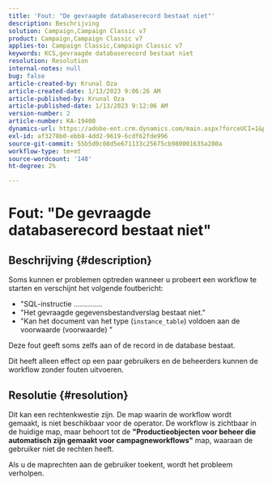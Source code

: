 ```yaml
---
title: 'Fout: "De gevraagde databaserecord bestaat niet"'
description: Beschrijving
solution: Campaign,Campaign Classic v7
product: Campaign,Campaign Classic v7
applies-to: Campaign Classic,Campaign Classic v7
keywords: KCS,gevraagde databaserecord bestaat niet
resolution: Resolution
internal-notes: null
bug: false
article-created-by: Krunal Oza
article-created-date: 1/13/2023 9:06:26 AM
article-published-by: Krunal Oza
article-published-date: 1/13/2023 9:12:06 AM
version-number: 2
article-number: KA-19400
dynamics-url: https://adobe-ent.crm.dynamics.com/main.aspx?forceUCI=1&pagetype=entityrecord&etn=knowledgearticle&id=4574fe8c-2193-ed11-aad1-6045bd006793
exl-id: af3278b0-ebb8-4dd2-9619-6cdf62fde996
source-git-commit: 55b5d0c08d5e671133c25675cb980001635a280a
workflow-type: tm+mt
source-wordcount: '148'
ht-degree: 2%

---
```


# Fout: &quot;De gevraagde databaserecord bestaat niet&quot;

## Beschrijving {#description}


Soms kunnen er problemen optreden wanneer u probeert een workflow te starten en verschijnt het volgende foutbericht:

- &quot;SQL-instructie ..............
- &quot;Het gevraagde gegevensbestandverslag bestaat niet.&quot;
- &quot;Kan het document van het type (`instance_table`) voldoen aan de voorwaarde (voorwaarde) &quot;


Deze fout geeft soms zelfs aan of de record in de database bestaat.

Dit heeft alleen effect op een paar gebruikers en de beheerders kunnen de workflow zonder fouten uitvoeren.


## Resolutie {#resolution}


Dit kan een rechtenkwestie zijn. De map waarin de workflow wordt gemaakt, is niet beschikbaar voor de operator. De workflow is zichtbaar in de huidige map, maar behoort tot de <b>&quot;Productieobjecten voor beheer die automatisch zijn gemaakt voor campagneworkflows&quot;</b> map, waaraan de gebruiker niet de rechten heeft.

Als u de maprechten aan de gebruiker toekent, wordt het probleem verholpen.

